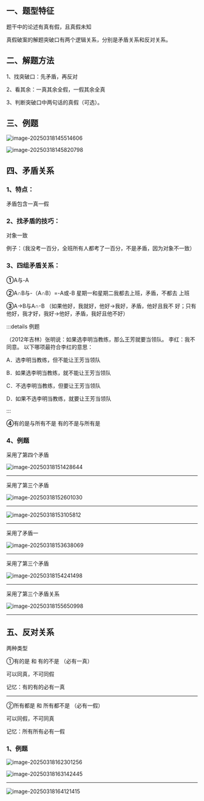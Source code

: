 ## 一、题型特征

题干中的论述有真有假，且真假未知

真假破案的解题突破口有两个逻辑关系，分别是矛盾关系和反对关系。

## 二、解题方法

1、找突破口：先矛盾，再反对  

2、看其余：一真其余全假，一假其余全真  

3、判断突破口中两句话的真假（可选）。

## 三、例题

![image-20250318145514606](./assets/image-20250318145514606.png)

![image-20250318145820798](./assets/image-20250318145820798.png)

## 四、矛盾关系

### **1、特点**：

矛盾包含一真一假

### **2、找矛盾的技巧**：

对象一致

例子：（我没考一百分，全班所有人都考了一百分，不是矛盾，因为对象不一致）

### **3、四组矛盾关系**：

**①**A与-A 

**②**A∩B与-（A∩B）=-A或-B  星期一和星期二我都去上班，矛盾，不都去 上班 

**③**A→B与A∩-B   （如果他好，我就好，他好→我好，矛盾，他好且我不 好；只有他好，我才好，我好→他好，矛盾，我好且他不好）

:::details 例题

（2012年吉林）张明说：如果选李明当教练，那么王芳就要当领队。  李红：我不同意。  以下哪项最符合李红的意思：  

A．选李明当教练，但不能让王芳当领队 

 B．如果选李明当教练，就不能让王芳当领队  

C．不选李明当教练，但要让王芳当领队 

 D．如果不选李明当教练，就要让王芳当领队

:::

**④**有的是与所有不是  有的不是与所有是 



### 4、例题

采用了第四个矛盾

![image-20250318151428644](./assets/image-20250318151428644.png)

---

采用了第三个矛盾

![image-20250318152601030](./assets/image-20250318152601030.png)

---



![image-20250318153105812](./assets/image-20250318153105812.png)

---

采用了矛盾一

![image-20250318153638069](./assets/image-20250318153638069.png)

---

采用了第三个矛盾

![image-20250318154241498](./assets/image-20250318154241498.png)

---

采用了第三个矛盾关系

![image-20250318155650998](./assets/image-20250318155650998.png)

---

## 五、反对关系

两种类型  

①有的是    和    有的不是   （必有一真）  

可以同真，不可同假  

记忆：有的有的必有一真  

---

②所有都是   和   所有都不是  （必有一假）  

可以同假，不可同真  

记忆：所有所有必有一假

### 1、例题

![image-20250318162301256](./assets/image-20250318162301256.png)



![image-20250318163142445](./assets/image-20250318163142445.png)

---

![image-20250318164121415](./assets/image-20250318164121415.png)